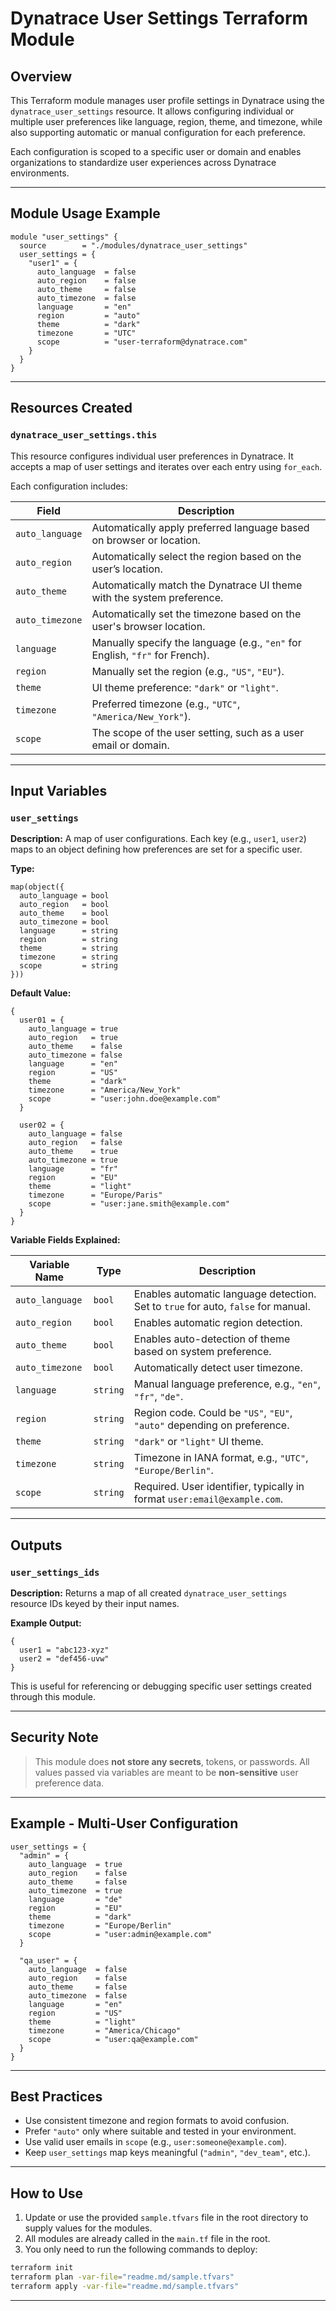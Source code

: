 

# Dynatrace User Settings Terraform Module

##  Overview

This Terraform module manages user profile settings in Dynatrace using the `dynatrace_user_settings` resource. It allows configuring individual or multiple user preferences like language, region, theme, and timezone, while also supporting automatic or manual configuration for each preference.

Each configuration is scoped to a specific user or domain and enables organizations to standardize user experiences across Dynatrace environments.

---

##  Module Usage Example

```hcl
module "user_settings" {
  source        = "./modules/dynatrace_user_settings"
  user_settings = {
    "user1" = {
      auto_language  = false
      auto_region    = false
      auto_theme     = false
      auto_timezone  = false
      language       = "en"
      region         = "auto"
      theme          = "dark"
      timezone       = "UTC"
      scope          = "user-terraform@dynatrace.com"
    }
  }
}
```

---

## Resources Created

### `dynatrace_user_settings.this`

This resource configures individual user preferences in Dynatrace. It accepts a map of user settings and iterates over each entry using `for_each`.

Each configuration includes:

| Field           | Description                                                                  |
| --------------- | ---------------------------------------------------------------------------- |
| `auto_language` | Automatically apply preferred language based on browser or location.         |
| `auto_region`   | Automatically select the region based on the user’s location.                |
| `auto_theme`    | Automatically match the Dynatrace UI theme with the system preference.       |
| `auto_timezone` | Automatically set the timezone based on the user's browser location.         |
| `language`      | Manually specify the language (e.g., `"en"` for English, `"fr"` for French). |
| `region`        | Manually set the region (e.g., `"US"`, `"EU"`).                              |
| `theme`         | UI theme preference: `"dark"` or `"light"`.                                  |
| `timezone`      | Preferred timezone (e.g., `"UTC"`, `"America/New_York"`).                    |
| `scope`         | The scope of the user setting, such as a user email or domain.               |

---

## Input Variables

### `user_settings`

**Description:**
A map of user configurations. Each key (e.g., `user1`, `user2`) maps to an object defining how preferences are set for a specific user.

**Type:**

```hcl
map(object({
  auto_language = bool
  auto_region   = bool
  auto_theme    = bool
  auto_timezone = bool
  language      = string
  region        = string
  theme         = string
  timezone      = string
  scope         = string
}))
```

**Default Value:**

```hcl
{
  user01 = {
    auto_language = true
    auto_region   = true
    auto_theme    = false
    auto_timezone = false
    language      = "en"
    region        = "US"
    theme         = "dark"
    timezone      = "America/New_York"
    scope         = "user:john.doe@example.com"
  }

  user02 = {
    auto_language = false
    auto_region   = false
    auto_theme    = true
    auto_timezone = true
    language      = "fr"
    region        = "EU"
    theme         = "light"
    timezone      = "Europe/Paris"
    scope         = "user:jane.smith@example.com"
  }
}
```

**Variable Fields Explained:**

| Variable Name   | Type     | Description                                                                       |
| --------------- | -------- | --------------------------------------------------------------------------------- |
| `auto_language` | `bool`   | Enables automatic language detection. Set to `true` for auto, `false` for manual. |
| `auto_region`   | `bool`   | Enables automatic region detection.                                               |
| `auto_theme`    | `bool`   | Enables auto-detection of theme based on system preference.                       |
| `auto_timezone` | `bool`   | Automatically detect user timezone.                                               |
| `language`      | `string` | Manual language preference, e.g., `"en"`, `"fr"`, `"de"`.                         |
| `region`        | `string` | Region code. Could be `"US"`, `"EU"`, `"auto"` depending on preference.           |
| `theme`         | `string` | `"dark"` or `"light"` UI theme.                                                   |
| `timezone`      | `string` | Timezone in IANA format, e.g., `"UTC"`, `"Europe/Berlin"`.                        |
| `scope`         | `string` | Required. User identifier, typically in format `user:email@example.com`.          |

---

## Outputs

### `user_settings_ids`

**Description:**
Returns a map of all created `dynatrace_user_settings` resource IDs keyed by their input names.

**Example Output:**

```hcl
{
  user1 = "abc123-xyz"
  user2 = "def456-uvw"
}
```

This is useful for referencing or debugging specific user settings created through this module.

---

## Security Note

> This module does **not store any secrets**, tokens, or passwords.
> All values passed via variables are meant to be **non-sensitive** user preference data.

---

##  Example - Multi-User Configuration

```hcl
user_settings = {
  "admin" = {
    auto_language  = true
    auto_region    = false
    auto_theme     = false
    auto_timezone  = true
    language       = "de"
    region         = "EU"
    theme          = "dark"
    timezone       = "Europe/Berlin"
    scope          = "user:admin@example.com"
  }

  "qa_user" = {
    auto_language  = false
    auto_region    = false
    auto_theme     = false
    auto_timezone  = false
    language       = "en"
    region         = "US"
    theme          = "light"
    timezone       = "America/Chicago"
    scope          = "user:qa@example.com"
  }
}
```

---

##  Best Practices

* Use consistent timezone and region formats to avoid confusion.
* Prefer `"auto"` only where suitable and tested in your environment.
* Use valid user emails in `scope` (e.g., `user:someone@example.com`).
* Keep `user_settings` map keys meaningful (`"admin"`, `"dev_team"`, etc.).

---

## How to Use

1. Update or use the provided `sample.tfvars` file in the root directory to supply values for the modules.
2. All modules are already called in the `main.tf` file in the root.
3. You only need to run the following commands to deploy:

```bash
terraform init
terraform plan -var-file="readme.md/sample.tfvars"
terraform apply -var-file="readme.md/sample.tfvars"
```

---